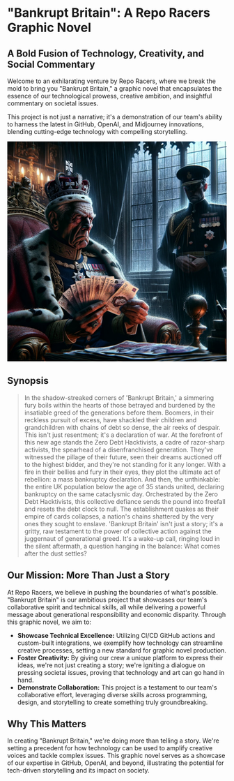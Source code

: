 # "Bankrupt Britain": A Repo Racers Graphic Novel

## A Bold Fusion of Technology, Creativity, and Social Commentary

Welcome to an exhilarating venture by Repo Racers, where we break the mold to bring you "Bankrupt Britain," a graphic novel that encapsulates the essence of our technological prowess, creative ambition, and insightful commentary on societal issues.

This project is not just a narrative; it's a demonstration of our team's ability to harness the latest in GitHub, OpenAI, and Midjourney innovations, blending cutting-edge technology with compelling storytelling.

![Counting](./images/counting.webp)

## Synopsis

> In the shadow-streaked corners of 'Bankrupt Britain,' a simmering fury boils within the hearts of those betrayed and burdened by the insatiable greed of the generations before them. Boomers, in their reckless pursuit of excess, have shackled their children and grandchildren with chains of debt so dense, the air reeks of despair.
> This isn't just resentment; it's a declaration of war.
> At the forefront of this new age stands the Zero Debt Hacktivists, a cadre of razor-sharp activists, the spearhead of a disenfranchised generation. They've witnessed the pillage of their future, seen their dreams auctioned off to the highest bidder, and they're not standing for it any longer. With a fire in their bellies and fury in their eyes, they plot the ultimate act of rebellion: a mass bankruptcy declaration.
> And then, the unthinkable: the entire UK population below the age of 35 stands united, declaring bankruptcy on the same cataclysmic day. Orchestrated by the Zero Debt Hacktivists, this collective defiance sends the pound into freefall and resets the debt clock to null. The establishment quakes as their empire of cards collapses, a nation's chains shattered by the very ones they sought to enslave.
> 'Bankrupt Britain' isn't just a story; it's a gritty, raw testament to the power of collective action against the juggernaut of generational greed. It's a wake-up call, ringing loud in the silent aftermath, a question hanging in the balance: What comes after the dust settles?

## Our Mission: More Than Just a Story

At Repo Racers, we believe in pushing the boundaries of what's possible. "Bankrupt Britain" is our ambitious project that showcases our team's collaborative spirit and technical skills, all while delivering a powerful message about generational responsibility and economic disparity. Through this graphic novel, we aim to:

- **Showcase Technical Excellence:** Utilizing CI/CD GitHub actions and custom-built integrations, we exemplify how technology can streamline creative processes, setting a new standard for graphic novel production.
- **Foster Creativity:** By giving our crew a unique platform to express their ideas, we're not just creating a story; we're igniting a dialogue on pressing societal issues, proving that technology and art can go hand in hand.
- **Demonstrate Collaboration:** This project is a testament to our team's collaborative effort, leveraging diverse skills across programming, design, and storytelling to create something truly groundbreaking.

## Why This Matters

In creating "Bankrupt Britain," we're doing more than telling a story. We're setting a precedent for how technology can be used to amplify creative voices and tackle complex issues. This graphic novel serves as a showcase of our expertise in GitHub, OpenAI, and beyond, illustrating the potential for tech-driven storytelling and its impact on society.
